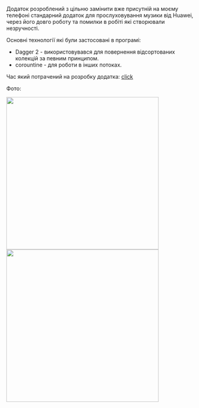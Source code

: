 Додаток розроблений з цільню замінити вже присутній на моєму телефоні стандарний додаток для прослуховування музики від Huawei, через його довго роботу та помилки в робіті які створювали незручності.

Основні технології які були застосовані в програмі:
* Dagger 2 - використовувався для повернення відсортованих колекцій за певним принципом.
* corountine - для роботи в інших потоках.


Час який потрачений на розробку додатка: [click](https://wakatime.com/@Bayana/projects/gdtntsyqax?start=2022-10-25&end=2022-10-31)

Фото:

<p>
<img src="https://user-images.githubusercontent.com/72913351/199062540-a3c63f8b-ba89-4348-8bf1-2e1d8a6758fc.jpeg" width="400">
<img src="https://user-images.githubusercontent.com/72913351/199062547-5768653b-fd3d-4900-b37c-5f7cf26528e4.jpeg" width="400">
</p>
